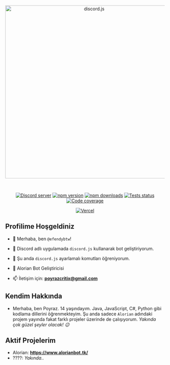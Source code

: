  <div align="center">
	<br />
	<p>
		<a href="https://discord.js.org"><img src="https://discord.js.org/static/logo.svg" width="546" alt="discord.js" /></a>
	</p>
	<br />
	<p>
		<a href="https://discord.gg/djs"><img src="https://img.shields.io/discord/222078108977594368?color=5865F2&logo=discord&logoColor=white" alt="Discord server" /></a>
		<a href="https://www.npmjs.com/package/discord.js"><img src="https://img.shields.io/npm/v/discord.js.svg?maxAge=3600" alt="npm version" /></a>
		<a href="https://www.npmjs.com/package/discord.js"><img src="https://img.shields.io/npm/dt/discord.js.svg?maxAge=3600" alt="npm downloads" /></a>
		<a href="https://github.com/discordjs/discord.js/actions"><img src="https://github.com/discordjs/discord.js/actions/workflows/test.yml/badge.svg" alt="Tests status" /></a>
		<a href="https://codecov.io/gh/discordjs/discord.js" ><img src="https://codecov.io/gh/discordjs/discord.js/branch/main/graph/badge.svg?precision=2" alt="Code coverage" /></a>
	</p>
	<p>
		<a href="https://vercel.com/?utm_source=discordjs&utm_campaign=oss"><img src="https://raw.githubusercontent.com/discordjs/discord.js/main/.github/powered-by-vercel.svg" alt="Vercel" /></a>
	</p>
</div>

## Profilime Hoşgeldiniz

- 👋 Merhaba, ben `@efendybtw`!
- 👀 Discord adlı uygulamada `discord.js` kullanarak bot geliştiriyorum.
- 🌱 Şu anda `discord.js` ayarlamalı komutları öğreniyorum.
               
- 💞️ Alorian Bot Geliştiricisi
- 📫 İletişim için: **poyrazcritix@gmail.com**

## Kendim Hakkında
- Merhaba, ben Poyraz. 14 yaşındayım. Java, JavaScript, C#, Python gibi kodlama dillerini öğrenmekteyim. Şu anda sadece `Alorian` adındaki projem yayında fakat farklı projeler üzerinde de çalışıyorum. *Yakında çok güzel şeyler olacak! 😉*  

## Aktif Projelerim
- Alorian: **https://www.alorianbot.tk/**
- ????: *Yakında..*
